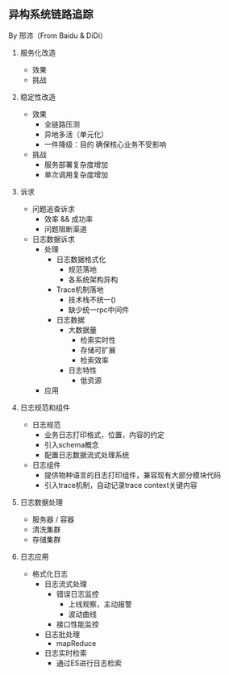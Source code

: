 ## 异构系统链路追踪
By 邢沛（From Baidu & DiDi）

1. 服务化改造
    * 效果
    * 挑战
2. 稳定性改造
    * 效果
      * 全链路压测
      * 异地多活（单元化）
      * 一件降级：目的 确保核心业务不受影响
    * 挑战
      * 服务部署复杂度增加
      * 单次调用复杂度增加

3. 诉求
    * 问题追查诉求
      * 效率 && 成功率
      * 问题阻断渠道
    * 日志数据诉求
      * 处理
          * 日志数据格式化
            * 规范落地
            * 各系统架构异构
          * Trace机制落地
            * 技术栈不统一()            
            * 缺少统一rpc中间件
          * 日志数据
            * 大数据量
              * 检索实时性
              * 存储可扩展
              * 检索效率
            * 日志特性
              * 低资源
      * 应用

4. 日志规范和组件
    * 日志规范
      * 业务日志打印格式，位置，内容的约定
      * 引入schema概念
      * 配置日志数据流式处理系统
    * 日志组件
      * 提供物种语言的日志打印组件，兼容现有大部分模块代码
      * 引入trace机制，自动记录trace context关键内容

5. 日志数据处理
    * 服务器 / 容器
    * 清洗集群
    * 存储集群

6. 日志应用
    * 格式化日志
      * 日志流式处理
        * 错误日志监控
          * 上线观察，主动报警
          * 波动曲线
        * 接口性能监控
      * 日志批处理
        * mapReduce
      * 日志实时检索
        * 通过ES进行日志检索


